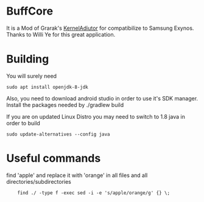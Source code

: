 # BuffCore

It is a Mod of Grarak's [KernelAdiutor](https://github.com/Grarak/KernelAdiutor) for compatibilize to Samsung Exynos.
Thanks to Willi Ye for this great application.

# Building

You will surely need 

    sudo apt install openjdk-8-jdk

Also, you need to download android studio in order to use it's SDK manager. Install the packages needed by
./gradlew build

If you are on updated Linux Distro you may need to switch to 1.8 java in order to build

    sudo update-alternatives --config java

# Useful commands

find 'apple' and replace it with 'orange' in all files and all directories/subdirectories


        find ./ -type f -exec sed -i -e 's/apple/orange/g' {} \;
